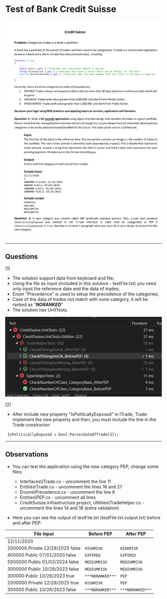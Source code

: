 # Test of Bank Credit Suisse

<img src="img/TestDDD.png">

----

## Questions

(1)

- The solution support data from keyboard and file;
- Using the file as input (included in this solution - testFile.txt) you need only input the reference date and the data of trades;
- Enum "Precedence" is used to setup the precedence of the categories;
- Case of the data of trades not match with none category, it will be ranked as "***NORANKED***"
- The solution has UnitTests.
<img src="img/UnitTests.png">
	
(2)

- After include new property "IsPoliticallyExposed" in ITrade, Trade implement the new property and then,
	you must include the line in the Trade constructor:
	
```
 IsPoliticallyExposed = bool.Parse(dataOfTrade[3]);
```

----
	
## Observations

- You can test the application using the new category PEP, change some files:
	- Interfaces\ITrade.cs - uncomment the line 11
	- Entities\Trade.cs - uncomment the lines 18 and 27
	- Enums\Precedence.cs - uncomment the line 8  
	- Entities\PEP.cs - uncomment all lines
	- CreditSuisse.Infrastructure project, Utilities\TradeHelper.cs - uncomment the lines 14 and 18 (extra validation)

- Here you can see the output of testFile.txt (testFile.txt.output.txt) before and after PEP:

| File Input                        |**Before PEP**       |**After PEP**      |
|-----------------------------------|---------------------|---------------------|
| 12/11/2020				 		|					|                   |
| 2000000 Private 12/29/2025 false	| `HIGHRISK`		| `HIGHRISK`        |
| 400000 Public 07/01/2020 false	| `EXPIRED`			| `EXPIRED`         |
| 5000000 Public 01/02/2024 false	| `MEDIUMRISK`		| `MEDIUMRISK`      |
| 3000000 Public 10/26/2023 false	| `MEDIUMRISK`		| `MEDIUMRISK`      |
| 300000 Public 10/26/2023 true		| `***NORANKED***` | `PEP`             |
| 2000000 Private 12/29/2025 true	| `HIGHRISK`		| `PEP`             |
| 300000 Public 10/26/2023 false	| `***NORANKED***` | `***NORANKED***` |
